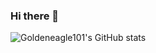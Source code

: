### Hi there 👋

![Goldeneagle101's GitHub stats](https://github-readme-stats.vercel.app/api?username=goldeneagle101&show_icons=true&theme=radical)

<!--
**goldeneagle101/goldeneagle101** is a ✨ _special_ ✨ repository because its `README.md` (this file) appears on your GitHub profile.

Here are some ideas to get you started:

- 🔭 I’m currently working on ...
- 🌱 I’m currently learning ...
- 👯 I’m looking to collaborate on ...
- 🤔 I’m looking for help with ...
- 💬 Ask me about ...
- 📫 How to reach me: ...
- 😄 Pronouns: ...
- ⚡ Fun fact: ...
-->
